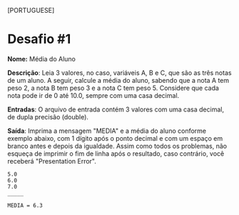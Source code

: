 [PORTUGUESE]
# Desafio #1

**Nome:** Média do Aluno

**Descrição**: Leia 3 valores, no caso, variáveis A, B e C, que são as três notas de um aluno. A seguir, calcule a média do aluno, sabendo que a nota A tem peso 2, a nota B tem peso 3 e a nota C tem peso 5. Considere que cada nota pode ir de 0 até 10.0, sempre com uma casa decimal.

**Entradas**: O arquivo de entrada contém 3 valores com uma casa decimal, de dupla precisão (double).

**Saída**: Imprima a mensagem "MEDIA" e a média do aluno conforme exemplo abaixo, com 1 dígito após o ponto decimal e com um espaço em branco antes e depois da igualdade. Assim como todos os problemas, não esqueça de imprimir o fim de linha após o resultado, caso contrário, você receberá "Presentation Error".

```
5.0
6.0
7.0
_____

MEDIA = 6.3
```